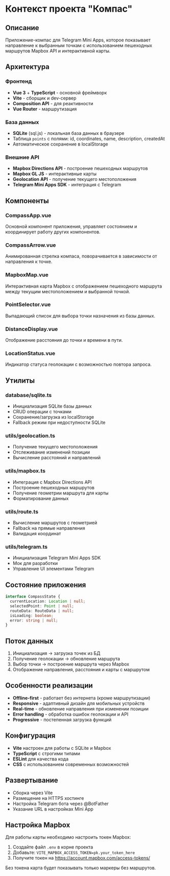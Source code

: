 # Контекст проекта "Компас"

## Описание
Приложение-компас для Telegram Mini Apps, которое показывает направление к выбранным точкам с использованием пешеходных маршрутов Mapbox API и интерактивной карты.

## Архитектура

### Фронтенд
- **Vue 3** + **TypeScript** - основной фреймворк
- **Vite** - сборщик и dev-сервер
- **Composition API** - для реактивности
- **Vue Router** - маршрутизация

### База данных
- **SQLite** (sql.js) - локальная база данных в браузере
- Таблица `points` с полями: id, coordinates, name, description, createdAt
- Автоматическое сохранение в localStorage

### Внешние API
- **Mapbox Directions API** - построение пешеходных маршрутов
- **Mapbox GL JS** - интерактивные карты
- **Geolocation API** - получение текущего местоположения
- **Telegram Mini Apps SDK** - интеграция с Telegram

## Компоненты

### CompassApp.vue
Основной компонент приложения, управляет состоянием и координирует работу других компонентов.

### CompassArrow.vue
Анимированная стрелка компаса, поворачивается в зависимости от направления к точке.

### MapboxMap.vue
Интерактивная карта Mapbox с отображением пешеходного маршрута между текущим местоположением и выбранной точкой.

### PointSelector.vue
Выпадающий список для выбора точки назначения из базы данных.

### DistanceDisplay.vue
Отображение расстояния до точки и времени в пути.

### LocationStatus.vue
Индикатор статуса геолокации с возможностью повтора запроса.

## Утилиты

### database/sqlite.ts
- Инициализация SQLite базы данных
- CRUD операции с точками
- Сохранение/загрузка из localStorage
- Fallback режим при недоступности SQLite

### utils/geolocation.ts
- Получение текущего местоположения
- Отслеживание изменений позиции
- Вычисление расстояний и направлений

### utils/mapbox.ts
- Интеграция с Mapbox Directions API
- Построение пешеходных маршрутов
- Получение геометрии маршрута для карты
- Форматирование данных

### utils/route.ts
- Вычисление маршрутов с геометрией
- Fallback на прямые направления
- Валидация координат

### utils/telegram.ts
- Инициализация Telegram Mini Apps SDK
- Мок для разработки
- Управление UI элементами Telegram

## Состояние приложения

```typescript
interface CompassState {
  currentLocation: Location | null;
  selectedPoint: Point | null;
  routeData: RouteData | null;
  isLoading: boolean;
  error: string | null;
}
```

## Поток данных

1. Инициализация → загрузка точек из БД
2. Получение геолокации → обновление маршрута
3. Выбор точки → построение маршрута через Mapbox
4. Отображение направления, расстояния и карты с маршрутом

## Особенности реализации

- **Offline-first** - работает без интернета (кроме маршрутизации)
- **Responsive** - адаптивный дизайн для мобильных устройств
- **Real-time** - обновление направления при изменении позиции
- **Error handling** - обработка ошибок геолокации и API
- **Progressive** - постепенная загрузка функций

## Конфигурация

- **Vite** настроен для работы с SQLite и Mapbox
- **TypeScript** с строгими типами
- **ESLint** для качества кода
- **CSS** с использованием современных возможностей

## Развертывание

- Сборка через Vite
- Размещение на HTTPS хостинге
- Настройка Telegram бота через @BotFather
- Указание URL в настройках Mini App

## Настройка Mapbox

Для работы карты необходимо настроить токен Mapbox:

1. Создайте файл `.env` в корне проекта
2. Добавьте: `VITE_MAPBOX_ACCESS_TOKEN=pk.your_token_here`
3. Получите токен на https://account.mapbox.com/access-tokens/

Без токена карта будет показывать только маркеры без маршрутов.
